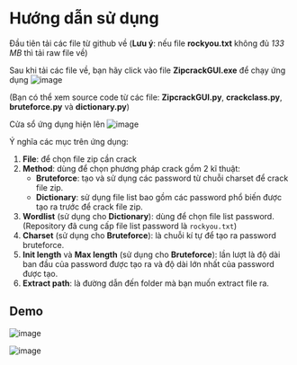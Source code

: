 # Hướng dẫn sử dụng
Đầu tiên tải các file từ github về (**Lưu ý**: nếu file **rockyou.txt** không đủ *133 MB* thì tải raw file về)

Sau khi tải các file về, bạn hãy click vào file **ZipcrackGUI.exe** để chạy ứng dụng
![image](https://hackmd.io/_uploads/BJ2tfD670.png)


(Bạn có thể xem source code từ các file: **ZipcrackGUI.py**, **crackclass.py**, **bruteforce.py** và **dictionary.py**)

Cửa sổ ứng dụng hiện lên
![image](https://hackmd.io/_uploads/SkuamD670.png)

Ý nghĩa các mục trên ứng dụng:
1. **File**: để chọn file zip cần crack
2. **Method**: dùng để chọn phương pháp crack gồm 2 kĩ thuật:
    + **Bruteforce**: tạo và sử dụng các password từ chuỗi charset để crack file zip.
    + **Dictionary**: sử dụng file list bao gồm các password phổ biến được tạo ra trước để crack file zip.
3. **Wordlist** (sử dụng cho **Dictionary**): dùng để chọn file list password. (Repository đã cung cấp file list password là `rockyou.txt`)
4. **Charset** (sử dụng cho **Bruteforce**): là chuỗi kí tự để tạo ra password bruteforce.
5. **Init length** và **Max length** (sử dụng cho **Bruteforce**): lần lượt là độ dài ban đầu của password được tạo ra và độ dài lớn nhất của password được tạo.
6. **Extract path**: là đường dẫn đến folder mà bạn muốn extract file ra.

## Demo
![image](https://hackmd.io/_uploads/ByHM2DTm0.png)

![image](https://hackmd.io/_uploads/r1Zo2wTm0.png)
